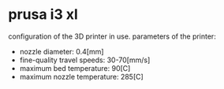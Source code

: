 prusa i3 xl
====

configuration of the 3D printer in use.
parameters of the printer:

* nozzle diameter: 0.4[mm]
* fine-quality travel speeds: 30-70[mm/s]
* maximum bed temperature: 90[C]
* maximum nozzle temperature: 285[C]
